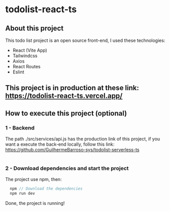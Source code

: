 # todolist-react-ts
## About this project
  This todo list project is an open source front-end, I used these technologies:
  - React (Vite App)
  - Tailwindcss
  - Axios
  - React Routes
  - Eslint
## This project is in production at these link: https://todolist-react-ts.vercel.app/
  
## How to execute this project (optional)
### 1 - Backend
 The path ./src/services/api.js has the production link of this project, if you want a execute the back-end locally, follow this link: https://github.com/GuilhermeBarroso-sys/todolist-serverless-ts <br><br>
 
### 2 - Download dependencies and start the project
The project use npm, then:
  

```ts
  npm // Download the dependencies
  npm run dev 
```
Done, the project is running! <br>



